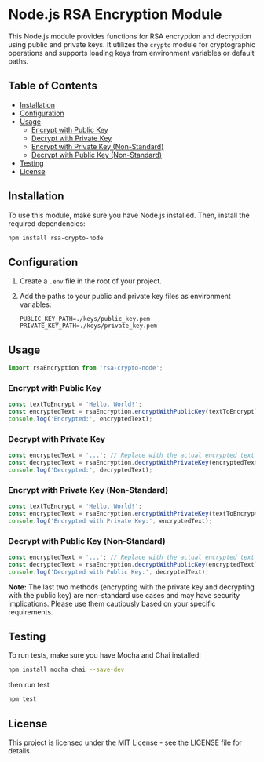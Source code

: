 # Node.js RSA Encryption Module

This Node.js module provides functions for RSA encryption and decryption using public and private keys. It utilizes the `crypto` module for cryptographic operations and supports loading keys from environment variables or default paths.

## Table of Contents

- [Installation](#installation)
- [Configuration](#configuration)
- [Usage](#usage)
  - [Encrypt with Public Key](#encrypt-with-public-key)
  - [Decrypt with Private Key](#decrypt-with-private-key)
  - [Encrypt with Private Key (Non-Standard)](#encrypt-with-private-key-non-standard)
  - [Decrypt with Public Key (Non-Standard)](#decrypt-with-public-key-non-standard)
- [Testing](#testing)
- [License](#license)

## Installation

To use this module, make sure you have Node.js installed. Then, install the required dependencies:

```bash
npm install rsa-crypto-node
```

## Configuration

1. Create a `.env` file in the root of your project.

2. Add the paths to your public and private key files as environment variables:

   ```env
   PUBLIC_KEY_PATH=./keys/public_key.pem
   PRIVATE_KEY_PATH=./keys/private_key.pem
   ```

## Usage

```javaScript
import rsaEncryption from 'rsa-crypto-node';
```

### Encrypt with Public Key

```javaScript
const textToEncrypt = 'Hello, World!';
const encryptedText = rsaEncryption.encryptWithPublicKey(textToEncrypt);
console.log('Encrypted:', encryptedText);
```

### Decrypt with Private Key

```javaScript
const encryptedText = '...'; // Replace with the actual encrypted text
const decryptedText = rsaEncryption.decryptWithPrivateKey(encryptedText);
console.log('Decrypted:', decryptedText);
```

### Encrypt with Private Key (Non-Standard)

```javaScript
const textToEncrypt = 'Hello, World!';
const encryptedText = rsaEncryption.encryptWithPrivateKey(textToEncrypt);
console.log('Encrypted with Private Key:', encryptedText);

```

### Decrypt with Public Key (Non-Standard)

```javaScript
const encryptedText = '...'; // Replace with the actual encrypted text
const decryptedText = rsaEncryption.decryptWithPublicKey(encryptedText);
console.log('Decrypted with Public Key:', decryptedText);
```

**Note:** The last two methods (encrypting with the private key and decrypting with the public key) are non-standard use cases and may have security implications. Please use them cautiously based on your specific requirements.

## Testing

To run tests, make sure you have Mocha and Chai installed:

```bash
npm install mocha chai --save-dev
```

then run test

```bash
npm test
```

## License

This project is licensed under the MIT License - see the LICENSE file for details.
